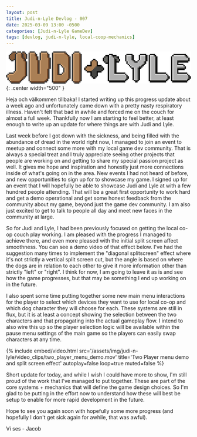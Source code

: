 ```yaml
---
layout: post
title: Judi-n-Lyle Devlog - 007
date: 2025-03-09 13:00 -0500
categories: [Judi-n-Lyle GameDev]
tags: [devlog, judi-n-lyle, local-coop-mechanics]
---
```


![judi-n-lyle-banner](/assets/img/judi-n-lyle/judi-n-lyle-banner-new.png){: .center width="500" }

Heja och välkommen tillbaka! I started writing up this progress update about a week ago and
unfortunately came down with a pretty nasty respiratory illness. Haven't felt that bad in awhile and
forced me on the couch for almost a full week. Thankfully now I am starting to feel better, at least
enough to write up an update for where things are with Judi and Lyle.

Last week before I got down with the sickness, and being filled with the abundance of dread in the
world right now, I managed to join an event to meetup and connect some more with my local game dev
community. That is always a special treat and I truly appreciate seeing other projects that people
are working on and getting to share my special passion project as well. It gives me hope and
inspiration and honestly just more connections inside of what's going on in the area. New events I
had not heard of before, and new opportunities to sign up for to showcase my game. I signed up for
an event that I will hopefully be able to showcase Judi and Lyle at with a few hundred people
attending. That will be a great first opportunity to work hard and get a demo operational and get
some honest feedback from the community about my game, beyond just the game dev community. I am also
just excited to get to talk to people all day and meet new faces in the community at large.

So for Judi and Lyle, I had been previously focused on getting the local co-op couch play working.
I am pleased with the progress I managed to achieve there, and even more pleased with the initial
split screen affect smoothness. You can see a demo video of that effect below. I've had the
suggestion many times to implement the "diagonal splitscreen" effect where it's not strictly a
vertical split screen cut, but the angle is based on where the dogs are in relation to each other to
give it more information other than strictly "left" or "right". I think for now, I am going to leave
it as is and see how the game progresses, but that may be something I end up working on in the
future.

I also spent some time putting together some new main menu interactions for the player to select
which devices they want to use for local co-op and which dog character they will choose for each.
These systems are still in flux, but it is at least a concept showing the selection between the two
characters and that propagating into the actual gameplay flow. I intend to also wire this up so the
player selection logic will be available within the pause menu settings of the main game so the
players can easily swap characters at any time.

{%
  include embed/video.html
  src='/assets/img/judi-n-lyle/video_clips/two_player_menu_demo.mov'
  title='Two Player menu demo and split screen effect'
  autoplay=false
  loop=true
  muted=false
%}

Short update for today, and while I wish I could have more to show, I'm still proud of the work that
I've managed to put together. These are part of the core systems + mechanics that will define the
game design choices. So I'm glad to be putting in the effort now to understand how these will best
be setup to enable for more rapid development in the future.

Hope to see you again soon with hopefully some more progress (and hopefully I don't get sick again
for awhile, that was awful).

Vi ses - Jacob
